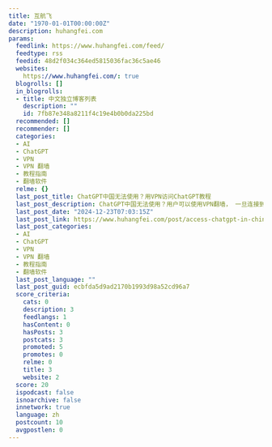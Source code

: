 ```yaml
---
title: 互航飞
date: "1970-01-01T00:00:00Z"
description: huhangfei.com
params:
  feedlink: https://www.huhangfei.com/feed/
  feedtype: rss
  feedid: 48d2f034c364ed5815036fac36c5ae46
  websites:
    https://www.huhangfei.com/: true
  blogrolls: []
  in_blogrolls:
  - title: 中文独立博客列表
    description: ""
    id: 7fb87e348a8211f4c19e4b0b0da225bd
  recommended: []
  recommender: []
  categories:
  - AI
  - ChatGPT
  - VPN
  - VPN 翻墙
  - 教程指南
  - 翻墙软件
  relme: {}
  last_post_title: ChatGPT中国无法使用？用VPN访问ChatGPT教程
  last_post_description: ChatGPT中国无法使用？用户可以使用VPN翻墙， 一旦连接到 VPN，用户就可以注册
  last_post_date: "2024-12-23T07:03:15Z"
  last_post_link: https://www.huhangfei.com/post/access-chatgpt-in-china-using-vpn/
  last_post_categories:
  - AI
  - ChatGPT
  - VPN
  - VPN 翻墙
  - 教程指南
  - 翻墙软件
  last_post_language: ""
  last_post_guid: ecbfda5d9ad2170b1993d98a52cd96a7
  score_criteria:
    cats: 0
    description: 3
    feedlangs: 1
    hasContent: 0
    hasPosts: 3
    postcats: 3
    promoted: 5
    promotes: 0
    relme: 0
    title: 3
    website: 2
  score: 20
  ispodcast: false
  isnoarchive: false
  innetwork: true
  language: zh
  postcount: 10
  avgpostlen: 0
---
```

